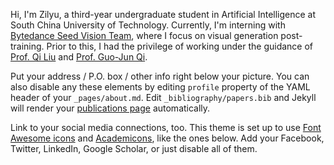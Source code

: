 Hi, I'm Zilyu, a third-year undergraduate student in Artificial Intelligence at South China University of Technology. Currently, I'm interning with [Bytedance Seed Vision Team](https://team.doubao.com/en/), where I focus on visual generation post-training. Prior to this, I had the privilege of working under the guidance of [Prof. Qi Liu](https://drliuqi.github.io/) and [Prof. Guo-Jun Qi](http://maple-lab.net/about.html).

Put your address / P.O. box / other info right below your picture. You can also disable any these elements by editing `profile` property of the YAML header of your `_pages/about.md`. Edit `_bibliography/papers.bib` and Jekyll will render your [publications page](/al-folio/publications/) automatically.

Link to your social media connections, too. This theme is set up to use [Font Awesome icons](https://fontawesome.com/) and [Academicons](https://jpswalsh.github.io/academicons/), like the ones below. Add your Facebook, Twitter, LinkedIn, Google Scholar, or just disable all of them.
